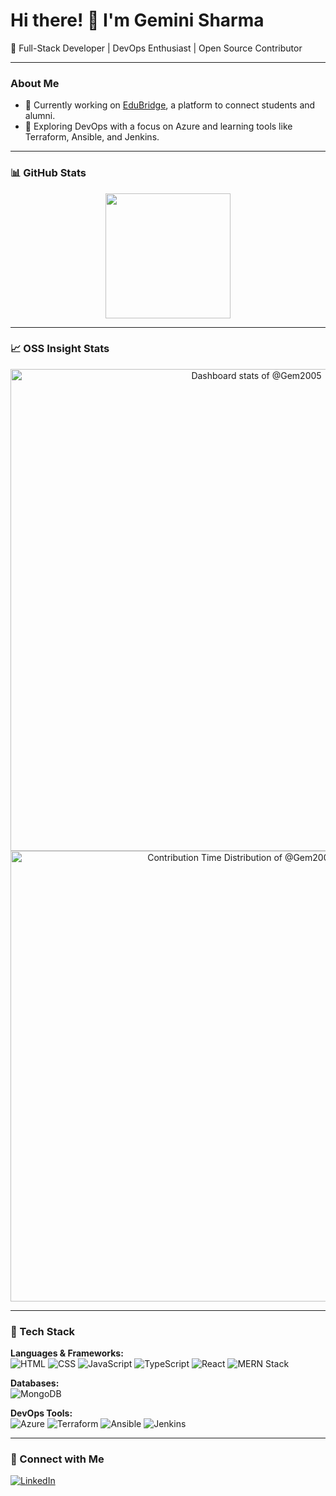 # Hi there! 👋 I'm Gemini Sharma

🚀 Full-Stack Developer | DevOps Enthusiast | Open Source Contributor

---

### About Me
- 🔭 Currently working on [EduBridge](https://github.com/Gem2005/SIH-Project.git), a platform to connect students and alumni.
- 🌱 Exploring DevOps with a focus on Azure and learning tools like Terraform, Ansible, and Jenkins.

---

### 📊 GitHub Stats

<div align="center">
  <a href="https://github.com/Gem2005/github-readme-stats">
    <img height=200 align="center" src="https://github-readme-stats.vercel.app/api?username=Gem2005&show_icons=true&theme=radical" />
  </a>
</div>

---

### 📈 OSS Insight Stats

<div align="center">
  <a href="https://next.ossinsight.io/widgets/official/compose-user-dashboard-stats?user_id=146944301" target="_blank">
    <picture>
      <source media="(prefers-color-scheme: dark)" srcset="https://next.ossinsight.io/widgets/official/compose-user-dashboard-stats/thumbnail.png?user_id=146944301&image_size=auto&color_scheme=dark" width="771" height="auto">
      <img alt="Dashboard stats of @Gem2005" src="https://next.ossinsight.io/widgets/official/compose-user-dashboard-stats/thumbnail.png?user_id=146944301&image_size=auto&color_scheme=light" width="771" height="auto">
    </picture>
  </a>

  <a href="https://next.ossinsight.io/widgets/official/analyze-user-contribution-time-distribution?user_id=146944301&period=all_times" target="_blank">
    <picture>
      <source media="(prefers-color-scheme: dark)" srcset="https://next.ossinsight.io/widgets/official/analyze-user-contribution-time-distribution/thumbnail.png?user_id=146944301&period=all_times&image_size=auto&color_scheme=dark" width="721" height="auto">
      <img alt="Contribution Time Distribution of @Gem2005" src="https://next.ossinsight.io/widgets/official/analyze-user-contribution-time-distribution/thumbnail.png?user_id=146944301&period=all_times&image_size=auto&color_scheme=light" width="721" height="auto">
    </picture>
  </a>
</div>

---

### 🔧 Tech Stack

**Languages & Frameworks:**  
![HTML](https://img.shields.io/badge/-HTML-E34F26?logo=html5&logoColor=white&style=flat)
![CSS](https://img.shields.io/badge/-CSS-1572B6?logo=css3&logoColor=white&style=flat)
![JavaScript](https://img.shields.io/badge/-JavaScript-F7DF1E?logo=javascript&logoColor=black&style=flat)
![TypeScript](https://img.shields.io/badge/-TypeScript-007ACC?logo=typescript&logoColor=white&style=flat)
![React](https://img.shields.io/badge/-React-61DAFB?logo=react&logoColor=black&style=flat)
![MERN Stack](https://img.shields.io/badge/-MERN%20Stack-3C873A?style=flat)

**Databases:**  
![MongoDB](https://img.shields.io/badge/-MongoDB-47A248?logo=mongodb&logoColor=white&style=flat)

**DevOps Tools:**  
![Azure](https://img.shields.io/badge/-Azure-0078D4?logo=microsoft-azure&logoColor=white&style=flat)
![Terraform](https://img.shields.io/badge/-Terraform-623CE4?logo=terraform&logoColor=white&style=flat)
![Ansible](https://img.shields.io/badge/-Ansible-EE0000?logo=ansible&logoColor=white&style=flat)
![Jenkins](https://img.shields.io/badge/-Jenkins-D24939?logo=jenkins&logoColor=white&style=flat)

---

### 💬 Connect with Me
[![LinkedIn](https://img.shields.io/badge/-LinkedIn-blue?style=flat&logo=linkedin)](https://www.linkedin.com/in/geminisharma/)
